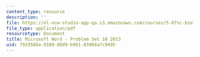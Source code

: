 ```yaml
---
content_type: resource
description: ''
file: https://ol-ocw-studio-app-qa.s3.amazonaws.com/courses/5-07sc-biological-chemistry-i-fall-2013/7933588a9109d0d9b96103984a7c9495_MIT5_07SCF13_Pset10.pdf
file_type: application/pdf
resourcetype: Document
title: Microsoft Word - Problem Set 10 2013
uid: 7933588a-9109-d0d9-b961-03984a7c9495
---
```

